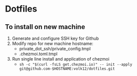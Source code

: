 # Dotfiles

## To install on new machine
1. Generate and configure SSH key for Github
2. Modify repo for new machine hostname:
    - private_dot_ssh/private_config.tmpl
    - .chezmoi.toml.tmpl
3. Run single line install and application of chezmoi
    - ```sh -c "$(curl -fsLS get.chezmoi.io)" -- init --apply git@github.com-$HOSTNAME:volk12/dotfiles.git```
